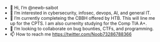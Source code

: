 - 👋 Hi, I’m @newb-saibot
- 👀 I’m interested in cybersecurity, infosec, devops, AI, and general IT.
- 🌱 I’m currently completeing the CBBH offered by HTB. This will line me up for the CPTS. I am also currenlty studying for the Comp TIA A+.
- 💞️ I’m looking to collaborate on bug bounties, CTFs, and programming.
- 📫 How to reach me https://twitter.com/Noob73286788366

<!---
newb-saibot/newb-saibot is a ✨ special ✨ repository because its `README.md` (this file) appears on your GitHub profile.
You can click the Preview link to take a look at your changes.
--->
